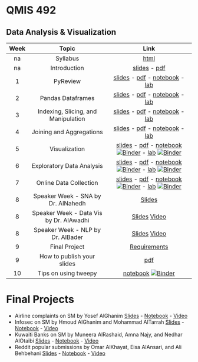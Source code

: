 # QMIS 492
## Data Analysis & Visualization



|Week | Topic        | Link  |
| :---: | :-------------: |:-------------:|
| na | Syllabus      | [html](http://bit.ly/mis492_syl) |
| na | Introduction     | [slides](http://qmisr.github.io/mis492/intro.slides.html) -  [pdf](http://qmisr.github.io/mis492/intro.pdf)  
| 1 | PyReview| [slides](http://qmisr.github.io/mis492/week1.slides.html) -  [pdf](http://qmisr.github.io/mis492/week1.pdf) -  [notebook](http://qmisr.github.io/mis492/week1.ipynb) - [lab](http://qmisr.github.io/mis492/week1_lab.ipynb)
| 2 | Pandas Dataframes| [slides](http://qmisr.github.io/mis492/week2.slides.html) -  [pdf](http://qmisr.github.io/mis492/week2.pdf) -  [notebook](http://qmisr.github.io/mis492/week2.ipynb) - [lab](http://qmisr.github.io/mis492/week2_lab.ipynb)
| 3 | Indexing, Slicing, and Manipulation| [slides](http://qmisr.github.io/mis492/week3.slides.html) -  [pdf](http://qmisr.github.io/mis492/week3.pdf) -  [notebook](http://qmisr.github.io/mis492/week3.ipynb) - [lab](http://qmisr.github.io/mis492/week3_lab.ipynb)
| 4 | Joining and Aggregations | [slides](http://qmisr.github.io/mis492/week4.slides.html) -  [pdf](http://qmisr.github.io/mis492/week4.pdf) -  [notebook](http://qmisr.github.io/mis492/week4.ipynb) - [lab](http://qmisr.github.io/mis492/week4_lab.ipynb)
| 5 | Visualization | [slides](http://qmisr.github.io/mis492/week5.slides.html) -  [pdf](http://qmisr.github.io/mis492/week5.pdf) -  [notebook](http://qmisr.github.io/mis492/week5.ipynb) [![Binder](https://mybinder.org/badge.svg)](https://mybinder.org/v2/gh/qmisr/mis492/master?filepath=week5.ipynb) - [lab](http://qmisr.github.io/mis492/week5_lab.ipynb) [![Binder](https://mybinder.org/badge.svg)](https://mybinder.org/v2/gh/qmisr/mis492/master?filepath=week5_lab.ipynb)
| 6 | Exploratory Data Analysis | [slides](http://qmisr.github.io/mis492/week6.slides.html) -  [pdf](http://qmisr.github.io/mis492/week6.pdf) -  [notebook](http://qmisr.github.io/mis492/week6.ipynb) [![Binder](https://mybinder.org/badge.svg)](https://mybinder.org/v2/gh/qmisr/mis492/master?filepath=week6.ipynb) - [lab](http://qmisr.github.io/mis492/week6_lab.ipynb) [![Binder](https://mybinder.org/badge.svg)](https://mybinder.org/v2/gh/qmisr/mis492/master?filepath=week6_lab.ipynb)
| 7 | Online Data Collection | [slides](http://qmisr.github.io/mis492/week7.slides.html) -  [pdf](http://qmisr.github.io/mis492/week7.pdf) -  [notebook](http://qmisr.github.io/mis492/week7.ipynb) [![Binder](https://mybinder.org/badge.svg)](https://mybinder.org/v2/gh/qmisr/mis492/master?filepath=week7.ipynb) - [lab](http://qmisr.github.io/mis492/week7_lab.ipynb) [![Binder](https://mybinder.org/badge.svg)](https://mybinder.org/v2/gh/qmisr/mis492/master?filepath=week7_lab.ipynb)
| 8 | Speaker Week - SNA by Dr. AlNahedh | [Slides](http://mishari.com/sna)
| 8 | Speaker Week - Data Vis by Dr. AlAwadhi |  [Slides](https://docs.wixstatic.com/ugd/475bfb_6f0e7779082a446fb6c828f4d23c31a0.pptx?dn=Data%20Viz_Students.pptx) [Video](https://www.youtube.com/watch?v=SSXG0OtdjRk&feature=youtu.be)
| 8 | Speaker Week - NLP by Dr. AlBader | [Slides](https://cbaku-my.sharepoint.com/personal/zalbader_cba_edu_kw/_layouts/15/guestaccess.aspx?docid=1613a3165eedf45829f65fe5bdec08563&authkey=Ac9IuB6jTMHuci0Wt9Qvg2I&e=4%3Ac5685a7bfef34184864c9b7958b3747a) [Video](https://www.youtube.com/watch?v=2etP0DIGntE&feature=youtu.be)
| 9 | Final Project | [Requirements](https://docs.google.com/document/d/1vAZZEyWVb0oAQ31c-8USyug_bGppjEJchA9mk5Q4TYg/edit?usp=sharing)
| 9 | How to publish your slides | [pdf](http://qmisr.github.io/mis492/slides.pdf)
| 10 | Tips on using tweepy | [notebook](http://qmisr.github.io/mis492/tweeps_tips.ipynb) [![Binder](https://mybinder.org/badge.svg)](https://mybinder.org/v2/gh/qmisr/mis492/master?filepath=tweeps_tips.ipynb)

# Final Projects

- Airline complaints on SM by Yosef AlGhanim [Slides](https://nalorakq8.github.io/projects/final_project_mis492_Insights_and_questions.slides.html#/) - [Notebook](https://nalorakq8.github.io/projects/final_project_mis492_analysis.ipynb) - [Video](https://youtu.be/Hw3YFZM2KZg)
- Infosec on SM by Hmoud AlGhanim and Mohammad AlTarrah [Slides](https://hfg94.github.io/mis492/TweetMaining_Analysis.slides.html) - [Notebook](https://mybinder.org/v2/gh/hfg94/mis492/master?filepath=TweetMaining_Analysis.ipynb) - [Video](https://www.youtube.com/watch?v=nz_Jbsk_-ok)
- Kuwaiti Banks on SM by Muneera AlRashaid, Amna Najy, and Nedhar AlOtaibi [Slides](http://qmisr.github.io/mis492/Presentation.slides.html) - [Notebook](http://qmisr.github.io/mis492/Presentation.ipynb) - [Video](https://www.youtube.com/watch?v=9gwpOQ3LxrM&t=24s)
- Reddit popular submissions by Omar AlKhayat, Eisa AlAnsari, and Ali Behbehani [Slides](http://qmisr.github.io/mis492/REDDIT.pptx) - [Notebook](http://qmisr.github.io/mis492/finalproject.ipynb) - [Video](https://www.youtube.com/watch?v=iJtai0t7Syg)
